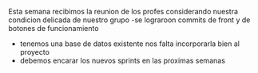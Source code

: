 Esta semana recibimos la reunion de los profes considerando nuestra condicion delicada de nuestro grupo
-se lograroon commits de front y de botones de funcionamiento
- tenemos una base de datos existente nos falta incorporarla bien al proyecto
- debemos encarar los nuevos sprints en las proximas semanas